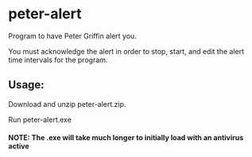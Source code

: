 # peter-alert
Program to have Peter Griffin alert you.

You must acknowledge the alert in order to stop, start, and edit the alert time intervals for the program.

## Usage:
Download and unzip peter-alert.zip.

Run peter-alert.exe

#### NOTE: The .exe will take much longer to initially load with an antivirus active
